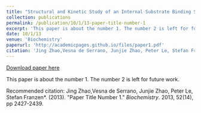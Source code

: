 ```yaml
---
title: "Structural and Kinetic Study of an Internal Substrate Binding Site in Dehaloperoxidase-Hemoglobin A from Amphitrite ornata"
collection: publications
permalink: /publication/10/1/13-paper-title-number-1
excerpt: 'This paper is about the number 1. The number 2 is left for future work.'
date: 10/1/13
venue: 'Biochemistry'
paperurl: 'http://academicpages.github.io/files/paper1.pdf'
citation: 'Jing Zhao,Vesna de Serrano, Junjie Zhao, Peter Le, Stefan Franzen*. (2013). &quot;Paper Title Number 1.&quot; <i>Biochemistry</i>. 2013, 52(14), pp 2427-2439.'
---
```


<a href='http://academicpages.github.io/files/paper1.pdf'>Download paper here</a>

This paper is about the number 1. The number 2 is left for future work.

Recommended citation: Jing Zhao,Vesna de Serrano, Junjie Zhao, Peter Le, Stefan Franzen*. (2013). "Paper Title Number 1." <i>Biochemistry</i>. 2013, 52(14), pp 2427-2439.